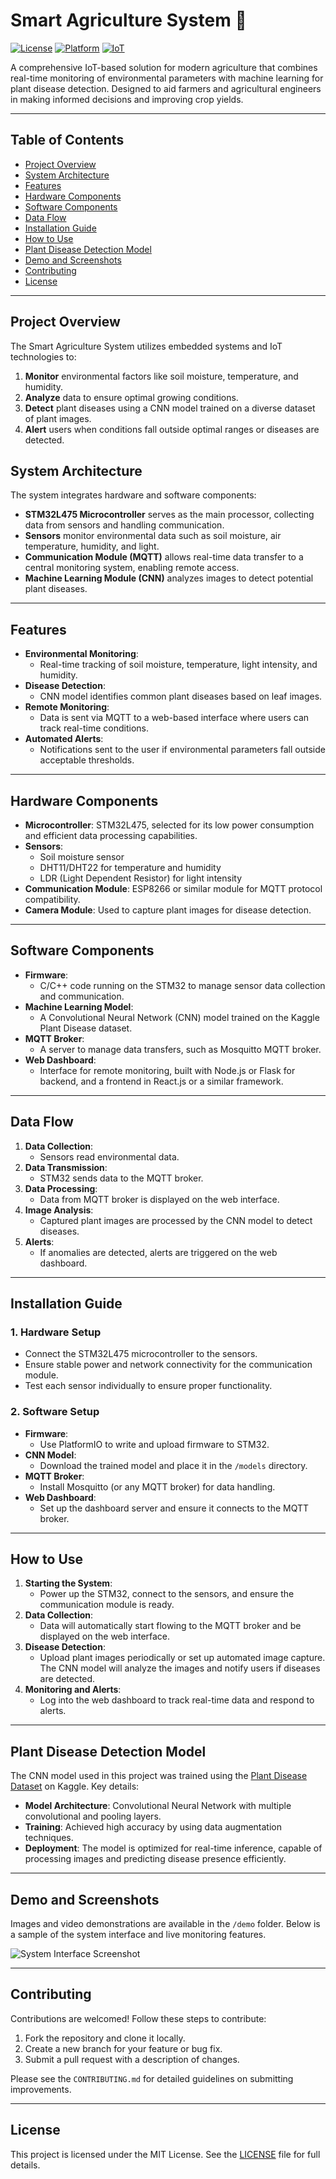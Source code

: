 # Smart Agriculture System 🌱

[![License](https://img.shields.io/badge/license-MIT-blue.svg)](LICENSE)
[![Platform](https://img.shields.io/badge/platform-STM32-green)]()
[![IoT](https://img.shields.io/badge/IoT-Agriculture-brightgreen)]()

A comprehensive IoT-based solution for modern agriculture that combines real-time monitoring of environmental parameters with machine learning for plant disease detection. Designed to aid farmers and agricultural engineers in making informed decisions and improving crop yields.

---

## Table of Contents
- [Project Overview](#project-overview)
- [System Architecture](#system-architecture)
- [Features](#features)
- [Hardware Components](#hardware-components)
- [Software Components](#software-components)
- [Data Flow](#data-flow)
- [Installation Guide](#installation-guide)
- [How to Use](#how-to-use)
- [Plant Disease Detection Model](#plant-disease-detection-model)
- [Demo and Screenshots](#demo-and-screenshots)
- [Contributing](#contributing)
- [License](#license)

---

## Project Overview
The Smart Agriculture System utilizes embedded systems and IoT technologies to:
1. **Monitor** environmental factors like soil moisture, temperature, and humidity.
2. **Analyze** data to ensure optimal growing conditions.
3. **Detect** plant diseases using a CNN model trained on a diverse dataset of plant images.
4. **Alert** users when conditions fall outside optimal ranges or diseases are detected.

## System Architecture
The system integrates hardware and software components:
- **STM32L475 Microcontroller** serves as the main processor, collecting data from sensors and handling communication.
- **Sensors** monitor environmental data such as soil moisture, air temperature, humidity, and light.
- **Communication Module (MQTT)** allows real-time data transfer to a central monitoring system, enabling remote access.
- **Machine Learning Module (CNN)** analyzes images to detect potential plant diseases.

---

## Features
- **Environmental Monitoring**: 
  - Real-time tracking of soil moisture, temperature, light intensity, and humidity.
- **Disease Detection**:
  - CNN model identifies common plant diseases based on leaf images.
- **Remote Monitoring**:
  - Data is sent via MQTT to a web-based interface where users can track real-time conditions.
- **Automated Alerts**:
  - Notifications sent to the user if environmental parameters fall outside acceptable thresholds.

---

## Hardware Components
- **Microcontroller**: STM32L475, selected for its low power consumption and efficient data processing capabilities.
- **Sensors**:
  - Soil moisture sensor
  - DHT11/DHT22 for temperature and humidity
  - LDR (Light Dependent Resistor) for light intensity
- **Communication Module**: ESP8266 or similar module for MQTT protocol compatibility.
- **Camera Module**: Used to capture plant images for disease detection.

---

## Software Components
- **Firmware**:
  - C/C++ code running on the STM32 to manage sensor data collection and communication.
- **Machine Learning Model**:
  - A Convolutional Neural Network (CNN) model trained on the Kaggle Plant Disease dataset.
- **MQTT Broker**:
  - A server to manage data transfers, such as Mosquitto MQTT broker.
- **Web Dashboard**:
  - Interface for remote monitoring, built with Node.js or Flask for backend, and a frontend in React.js or a similar framework.

---

## Data Flow
1. **Data Collection**:
   - Sensors read environmental data.
2. **Data Transmission**:
   - STM32 sends data to the MQTT broker.
3. **Data Processing**:
   - Data from MQTT broker is displayed on the web interface.
4. **Image Analysis**:
   - Captured plant images are processed by the CNN model to detect diseases.
5. **Alerts**:
   - If anomalies are detected, alerts are triggered on the web dashboard.

---

## Installation Guide
### 1. Hardware Setup
   - Connect the STM32L475 microcontroller to the sensors.
   - Ensure stable power and network connectivity for the communication module.
   - Test each sensor individually to ensure proper functionality.

### 2. Software Setup
   - **Firmware**:
     - Use PlatformIO to write and upload firmware to STM32.
   - **CNN Model**:
     - Download the trained model and place it in the `/models` directory.
   - **MQTT Broker**:
     - Install Mosquitto (or any MQTT broker) for data handling.
   - **Web Dashboard**:
     - Set up the dashboard server and ensure it connects to the MQTT broker.

---

## How to Use
1. **Starting the System**:
   - Power up the STM32, connect to the sensors, and ensure the communication module is ready.
2. **Data Collection**:
   - Data will automatically start flowing to the MQTT broker and be displayed on the web interface.
3. **Disease Detection**:
   - Upload plant images periodically or set up automated image capture. The CNN model will analyze the images and notify users if diseases are detected.
4. **Monitoring and Alerts**:
   - Log into the web dashboard to track real-time data and respond to alerts.

---

## Plant Disease Detection Model
The CNN model used in this project was trained using the [Plant Disease Dataset](https://www.kaggle.com/datasets/vipoooool/new-plant-diseases-dataset) on Kaggle. Key details:
- **Model Architecture**: Convolutional Neural Network with multiple convolutional and pooling layers.
- **Training**: Achieved high accuracy by using data augmentation techniques.
- **Deployment**: The model is optimized for real-time inference, capable of processing images and predicting disease presence efficiently.

---

## Demo and Screenshots
Images and video demonstrations are available in the `/demo` folder. Below is a sample of the system interface and live monitoring features.

![System Interface Screenshot](images/interface.png)

---

## Contributing
Contributions are welcomed! Follow these steps to contribute:
1. Fork the repository and clone it locally.
2. Create a new branch for your feature or bug fix.
3. Submit a pull request with a description of changes.

Please see the `CONTRIBUTING.md` for detailed guidelines on submitting improvements.

---

## License
This project is licensed under the MIT License. See the [LICENSE](LICENSE) file for full details.
